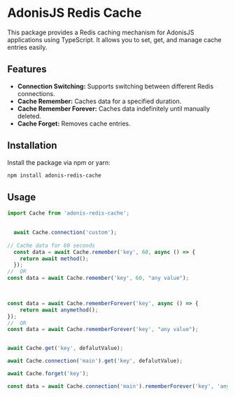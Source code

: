 # AdonisJS Redis Cache

This package provides a Redis caching mechanism for AdonisJS applications using TypeScript. It allows you to set, get, and manage cache entries easily.

## Features

- **Connection Switching:** Supports switching between different Redis connections.
- **Cache Remember:** Caches data for a specified duration.
- **Cache Remember Forever:** Caches data indefinitely until manually deleted.
- **Cache Forget:** Removes cache entries.

## Installation

Install the package via npm or yarn:

```sh
npm install adonis-redis-cache
```

## Usage

```javascript
import Cache from 'adonis-redis-cache';

 
  await Cache.connection('custom');
  
// Cache data for 60 seconds
  const data = await Cache.remember('key', 60, async () => {
    return await method();
  });
//  OR
const data = await Cache.remember('key', 60, "any value");


 
const data = await Cache.rememberForever('key', async () => {
    return await anymethod();
});
//  OR
const data = await Cache.rememberForever('key', "any value");


await Cache.get('key', defalutValue);

await Cache.connection('main').get('key', defalutValue);

await Cache.forget('key');

const data = await Cache.connection('main').rememberForever('key', 'any value');
 

```




